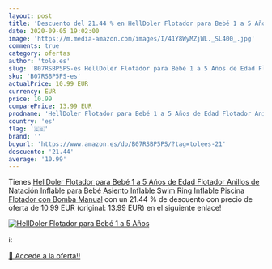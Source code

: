 ```yaml
---
layout: post
title: 'Descuento del 21.44 % en HellDoler Flotador para Bebé 1 a 5 Años '
date: 2020-09-05 19:02:00
image: 'https://m.media-amazon.com/images/I/41Y8WyMZjWL._SL400_.jpg'
comments: true
category: ofertas
author: 'tole.es'
slug: 'B07RSBP5PS-es HellDoler Flotador para Bebé 1 a 5 Años de Edad Flotador...'
sku: 'B07RSBP5PS-es'
actualPrice: 10.99 EUR
currency: EUR
price: 10.99
comparePrice: 13.99 EUR
prodname: 'HellDoler Flotador para Bebé 1 a 5 Años de Edad Flotador Anillos de Natación Inflable para Bebé Asiento Inflable Swim Ring Inflable Piscina Flotador con Bomba Manual'
country: 'es'
flag: '🇪🇸'
brand: ''
buyurl: 'https://www.amazon.es/dp/B07RSBP5PS/?tag=tolees-21'
descuento: '21.44'
average: '10.99'
---
```


Tienes [HellDoler Flotador para Bebé 1 a 5 Años de Edad Flotador Anillos de Natación Inflable para Bebé Asiento Inflable Swim Ring Inflable Piscina Flotador con Bomba Manual](https://www.amazon.es/dp/B07RSBP5PS/?tag=tolees-21) con un 21.44 % de descuento con precio de oferta de 10.99 EUR (original: 13.99 EUR) en el siguiente enlace!

[![HellDoler Flotador para Bebé 1 a 5 Años ](https://m.media-amazon.com/images/I/41Y8WyMZjWL._SL400_.jpg)](https://www.amazon.es/dp/B07RSBP5PS/?tag=tolees-21)

ℹ️:


[🛒 Accede a la oferta!!](https://www.amazon.es/dp/B07RSBP5PS/?tag=tolees-21)
